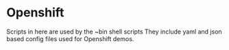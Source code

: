# Openshift
Scripts in here are used by the ~bin shell scripts 
They include yaml and json based config files used for Openshift demos.
